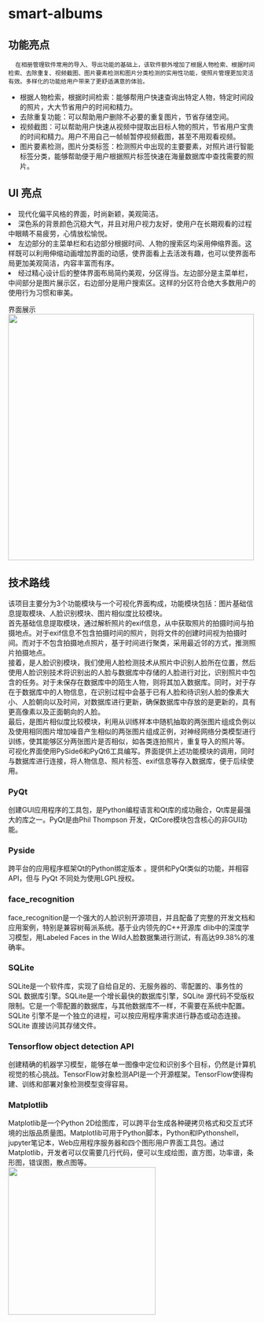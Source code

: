 # smart-albums
## 功能亮点
      在相册管理软件常用的导入、导出功能的基础上，该软件额外增加了根据人物检索、根据时间检索、去除重复、视频截图、图片要素检测和图片分类检测的实用性功能，使照片管理更加灵活有效。多样化的功能给用户带来了更舒适满意的体验。

<ul>
      <li>根据人物检索，根据时间检索：能够帮用户快速查询出特定人物，特定时间段的照片，大大节省用户的时间和精力。</li>
      <li>去除重复功能：可以帮助用户删除不必要的重复图片，节省存储空间。</li>
      <li>视频截图：可以帮助用户快速从视频中提取出目标人物的照片，节省用户宝贵的时间和精力。用户不用自己一帧帧暂停视频截图，甚至不用观看视频。</li>
      <li>图片要素检测，图片分类标签：检测照片中出现的主要要素，对照片进行智能标签分类，能够帮助便于用户根据照片标签快速在海量数据库中查找需要的照片。</li>
</ul>

## UI 亮点
<li>现代化偏平风格的界面，时尚新颖，美观简洁。</li>
<li>深色系的背景颜色沉稳大气，并且对用户视力友好，使用户在长期观看的过程中眼睛不易疲劳，心情放松愉悦。</li>
<li>左边部分的主菜单栏和右边部分根据时间、人物的搜索区均采用伸缩界面。这样既可以利用伸缩动画增加界面的动感，使界面看上去活泼有趣，也可以使界面布局更加美观简洁，内容丰富而有序。</li>
<li>经过精心设计后的整体界面布局简约美观，分区得当。左边部分是主菜单栏，中间部分是图片展示区，右边部分是用户搜索区。这样的分区符合绝大多数用户的使用行为习惯和审美。</li>


界面展示<br>
<img src="https://user-images.githubusercontent.com/40875695/148147252-581e399d-fdfb-45de-9f97-94422117b156.png" width="500px">

##  技术路线
该项目主要分为3个功能模块与一个可视化界面构成，功能模块包括：图片基础信息提取模块、人脸识别模块、图片相似度比较模块。<br>
首先基础信息提取模块，通过解析照片的exif信息，从中获取照片的拍摄时间与拍摄地点。对于exif信息不包含拍摄时间的照片，则将文件的创建时间视为拍摄时间。而对于不包含拍摄地点照片，基于时间进行聚类，采用最近邻的方式，推测照片拍摄地点。<br>
接着，是人脸识别模块，我们使用人脸检测技术从照片中识别人脸所在位置，然后使用人脸识别技术将识别出的人脸与数据库中存储的人脸进行对比，识别照片中包含的任务。对于未保存在数据库中的陌生人物，则将其加入数据库。同时，对于存在于数据库中的人物信息，在识别过程中会基于已有人脸和待识别人脸的像素大小、人脸朝向以及时间，对数据库进行更新，确保数据库中存放的是更新的，具有更高像素以及正面朝向的人脸。<br>
最后，是图片相似度比较模块，利用从训练样本中随机抽取的两张图片组成负例以及使用相同图片增加噪音产生相似的两张图片组成正例，对神经网络分类模型进行训练，使其能够区分两张图片是否相似，如各类连拍照片，重复导入的照片等。<br>
可视化界面使用PySide6和PyQt6工具编写。界面提供上述功能模块的调用，同时与数据库进行连接，将人物信息、照片标签、exif信息等存入数据库，便于后续使用。<br>
### PyQt
   创建GUI应用程序的工具包，是Python编程语言和Qt库的成功融合，Qt库是最强大的库之一。PyQt是由Phil Thompson 开发，QtCore模块包含核心的非GUI功能。<br>
### Pyside
   跨平台的应用程序框架Qt的Python绑定版本 。提供和PyQt类似的功能，并相容 API，但与 PyQt 不同处为使用LGPL授权。<br>
### face_recognition
   face_recognition是一个强大的人脸识别开源项目，并且配备了完整的开发文档和应用案例，特别是兼容树莓派系统。基于业内领先的C++开源库 dlib中的深度学习模型，用Labeled Faces in the Wild人脸数据集进行测试，有高达99.38%的准确率。<br>
### SQLite
   SQLite是一个软件库，实现了自给自足的、无服务器的、零配置的、事务性的 SQL 数据库引擎。SQLite是一个增长最快的数据库引擎，SQLite 源代码不受版权限制。它是一个零配置的数据库，与其他数据库不一样，不需要在系统中配置。SQLite 引擎不是一个独立的进程，可以按应用程序需求进行静态或动态连接。SQLite 直接访问其存储文件。<br>
### Tensorflow object detection API
   创建精确的机器学习模型，能够在单一图像中定位和识别多个目标，仍然是计算机视觉的核心挑战。TensorFlow对象检测API是一个开源框架。TensorFlow使得构建、训练和部署对象检测模型变得容易。<br>
### Matplotlib 
  Matplotlib是一个Python 2D绘图库，可以跨平台生成各种硬拷贝格式和交互式环境的出版品质量图。Matplotlib可用于Python脚本，Python和IPythonshell，jupyter笔记本，Web应用程序服务器和四个图形用户界面工具包。通过 Matplotlib，开发者可以仅需要几行代码，便可以生成绘图，直方图，功率谱，条形图，错误图，散点图等。<br>
<img src="https://user-images.githubusercontent.com/40875695/148148283-c0f14a3e-17d6-4f13-9970-243da0e7a017.png" width="300px">
